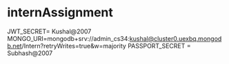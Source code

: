 # internAssignment 
JWT_SECRET= Kushal@2007
MONGO_URI=mongodb+srv://admin_cs34:kushal@cluster0.uexbq.mongodb.net/Intern?retryWrites=true&w=majority 
PASSPORT_SECRET = Subhash@2007
